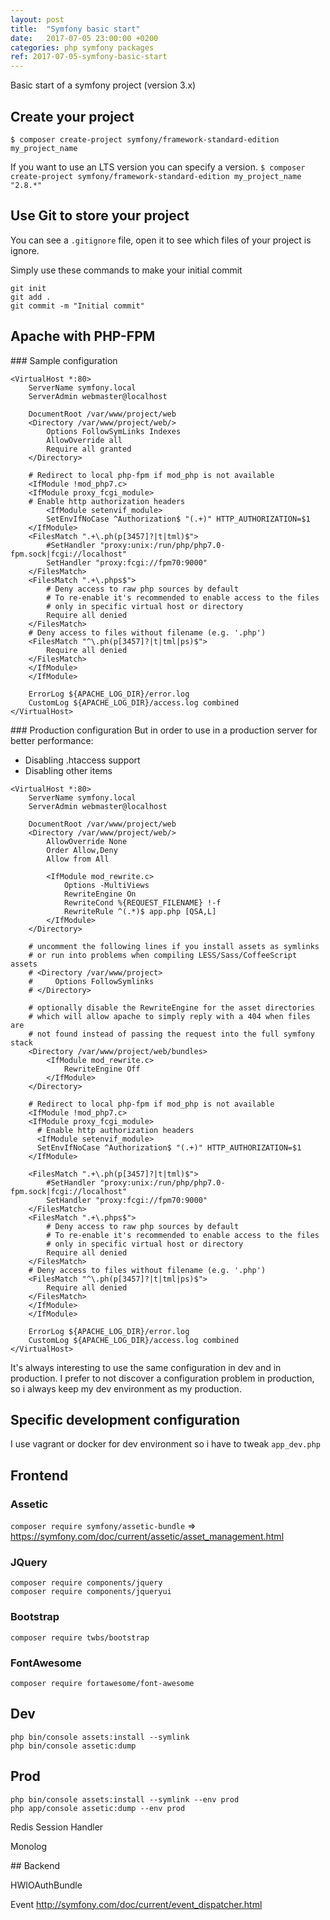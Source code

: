 ```yaml
---
layout: post
title:  "Symfony basic start"
date:   2017-07-05 23:00:00 +0200
categories: php symfony packages
ref: 2017-07-05-symfony-basic-start
---
```


Basic start of a symfony project (version 3.x)

## Create your project
`$ composer create-project symfony/framework-standard-edition my_project_name`

If you want to use an LTS version you can specify a version.
`$ composer create-project symfony/framework-standard-edition my_project_name "2.8.*"`

## Use Git to store your project
You can see a `.gitignore` file, open it to see which files of your project is ignore.

Simply use these commands to make your initial commit
```
git init
git add .
git commit -m "Initial commit"
```

## Apache with PHP-FPM

### Sample configuration
```
<VirtualHost *:80>
	ServerName symfony.local
	ServerAdmin webmaster@localhost

	DocumentRoot /var/www/project/web
	<Directory /var/www/project/web/>
		Options FollowSymLinks Indexes
		AllowOverride all
		Require all granted
	</Directory>

	# Redirect to local php-fpm if mod_php is not available
	<IfModule !mod_php7.c>
  	<IfModule proxy_fcgi_module>
	# Enable http authorization headers
      	<IfModule setenvif_module>
		SetEnvIfNoCase ^Authorization$ "(.+)" HTTP_AUTHORIZATION=$1
	</IfModule>
	<FilesMatch ".+\.ph(p[3457]?|t|tml)$">
  		#SetHandler "proxy:unix:/run/php/php7.0-fpm.sock|fcgi://localhost"
  		SetHandler "proxy:fcgi://fpm70:9000"
	</FilesMatch>
	<FilesMatch ".+\.phps$">
		# Deny access to raw php sources by default
		# To re-enable it's recommended to enable access to the files
		# only in specific virtual host or directory
		Require all denied
	</FilesMatch>
	# Deny access to files without filename (e.g. '.php')
	<FilesMatch "^\.ph(p[3457]?|t|tml|ps)$">
  		Require all denied
	</FilesMatch>
  	</IfModule>
	</IfModule>

	ErrorLog ${APACHE_LOG_DIR}/error.log
	CustomLog ${APACHE_LOG_DIR}/access.log combined
</VirtualHost>
```

### Production configuration
But in order to use in a production server for better performance:
 - Disabling .htaccess support
 - Disabling other items

```
<VirtualHost *:80>
	ServerName symfony.local
	ServerAdmin webmaster@localhost

	DocumentRoot /var/www/project/web
	<Directory /var/www/project/web/>
    	AllowOverride None
		Order Allow,Deny
		Allow from All

		<IfModule mod_rewrite.c>
			Options -MultiViews
			RewriteEngine On
			RewriteCond %{REQUEST_FILENAME} !-f
			RewriteRule ^(.*)$ app.php [QSA,L]
		</IfModule>
	</Directory>

	# uncomment the following lines if you install assets as symlinks
	# or run into problems when compiling LESS/Sass/CoffeeScript assets
	# <Directory /var/www/project>
	#     Options FollowSymlinks
	# </Directory>

	# optionally disable the RewriteEngine for the asset directories
	# which will allow apache to simply reply with a 404 when files are
	# not found instead of passing the request into the full symfony stack
	<Directory /var/www/project/web/bundles>
		<IfModule mod_rewrite.c>
			RewriteEngine Off
		</IfModule>
	</Directory>

	# Redirect to local php-fpm if mod_php is not available
	<IfModule !mod_php7.c>
  	<IfModule proxy_fcgi_module>
      # Enable http authorization headers
      <IfModule setenvif_module>
      SetEnvIfNoCase ^Authorization$ "(.+)" HTTP_AUTHORIZATION=$1
    </IfModule>

    <FilesMatch ".+\.ph(p[3457]?|t|tml)$">
  		#SetHandler "proxy:unix:/run/php/php7.0-fpm.sock|fcgi://localhost"
  		SetHandler "proxy:fcgi://fpm70:9000"
    </FilesMatch>
    <FilesMatch ".+\.phps$">
  		# Deny access to raw php sources by default
  		# To re-enable it's recommended to enable access to the files
  		# only in specific virtual host or directory
  		Require all denied
    </FilesMatch>
    # Deny access to files without filename (e.g. '.php')
    <FilesMatch "^\.ph(p[3457]?|t|tml|ps)$">
  		Require all denied
    </FilesMatch>
  	</IfModule>
	</IfModule>

	ErrorLog ${APACHE_LOG_DIR}/error.log
	CustomLog ${APACHE_LOG_DIR}/access.log combined
</VirtualHost>
```

It's always interesting to use the same configuration in dev and in production.
I prefer to not discover a configuration problem in production, so i always
keep my dev environment as my production.

## Specific development configuration

I use vagrant or docker for dev environment so i have to tweak `app_dev.php`




## Frontend

### Assetic
`composer require symfony/assetic-bundle`
=> https://symfony.com/doc/current/assetic/asset_management.html

### JQuery
```
composer require components/jquery
composer require components/jqueryui
```

### Bootstrap
`composer require twbs/bootstrap`

### FontAwesome
`composer require fortawesome/font-awesome`

## Dev
```
php bin/console assets:install --symlink
php bin/console assetic:dump
```

## Prod
```
php bin/console assets:install --symlink --env prod
php app/console assetic:dump --env prod
```

Redis Session Handler

Monolog

## Backend

HWIOAuthBundle

Event
http://symfony.com/doc/current/event_dispatcher.html
